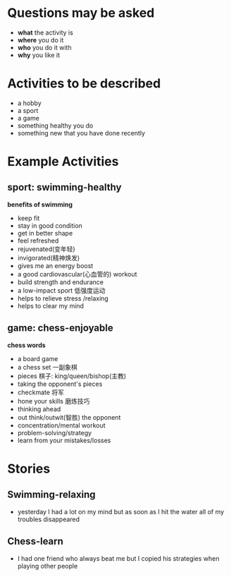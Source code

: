 # Questions may be asked

- **what** the activity is
- **where** you do it
- **who** you do it with
- **why** you like it

# Activities to be described

- a hobby
- a sport
- a game
- something healthy you do
- something new that you have done recently

# Example Activities

## sport: swimming-healthy

**benefits of swimming**

- keep fit
- stay in good condition
- get in better shape
- feel refreshed
- rejuvenated(变年轻)
- invigorated(精神焕发)
- gives me an energy boost
- a good cardiovascular(心血管的) workout
- build strength and endurance
- a low-impact sport 低强度运动
- helps to relieve stress /relaxing
- helps to clear my mind

## game: chess-enjoyable

**chess words**

- a board game
- a chess set 一副象棋
- pieces 棋子: king/queen/bishop(主教)
- taking the opponent's pieces
- checkmate 将军
- hone your skills 磨炼技巧
- thinking ahead
- out think/outwit(智胜) the opponent
- concentration/mental workout
- problem-solving/strategy
- learn from your mistakes/losses

# Stories

## Swimming-relaxing

- yesterday I had a lot on my mind but as soon as I hit the water all of my troubles disappeared

## Chess-learn

- I had one friend who always beat me but I copied his strategies when playing other people
